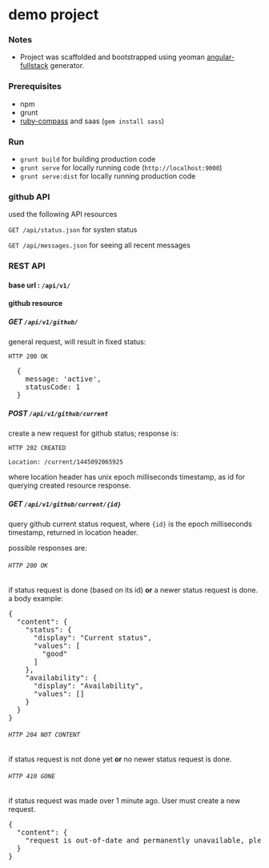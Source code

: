 # demo project

### Notes

* Project was scaffolded and bootstrapped using yeoman [angular-fullstack](https://github.com/DaftMonk/generator-angular-fullstack) generator.

### Prerequisites

* npm
* grunt
* [ruby-compass](http://compass-style.org/install/) and saas (`gem install sass`)

### Run

* `grunt build` for building production code
* `grunt serve` for locally running code (`http://localhost:9000`)
* `grunt serve:dist` for locally running production code

### github API

used the following API resources

`GET /api/status.json`
for systen status

`GET /api/messages.json`
for seeing all recent messages

### REST API

#### base url : `/api/v1/`

#### github resource
##### GET `/api/v1/github/`
general request, will result in fixed status:

`HTTP 200 OK`
<pre>
  {
    message: 'active',
    statusCode: 1
  }
</pre>

##### POST `/api/v1/github/current`
create a new request for github status; response is:

`HTTP 202 CREATED`

`Location: /current/1445092065925`

where location header has unix epoch milliseconds timestamp, as id for querying created resource response.

##### GET `/api/v1/github/current/{id}`
query github current status request, where `{id}` is the epoch milliseconds timestamp, returned in location header.

possible responses are:

###### `HTTP 200 OK`

if status request is done (based on its id) **or** a newer status request is done.
a body example:
<pre>
{
  "content": {
    "status": {
      "display": "Current status",
      "values": [
        "good"
      ]
    },
    "availability": {
      "display": "Availability",
      "values": []
    }
  }
}
</pre>

###### `HTTP 204 NOT CONTENT`

if status request is not done yet **or** no newer status request is done.

###### `HTTP 410 GONE`

if status request was made over 1 minute ago. User must create a new request.
<pre>
{
  "content": {
    "request is out-of-date and permanently unavailable, please re-issue an new status request"
  }
}
</pre>